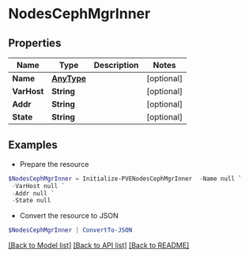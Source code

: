 # NodesCephMgrInner
## Properties

Name | Type | Description | Notes
------------ | ------------- | ------------- | -------------
**Name** | [**AnyType**](.md) |  | [optional] 
**VarHost** | **String** |  | [optional] 
**Addr** | **String** |  | [optional] 
**State** | **String** |  | [optional] 

## Examples

- Prepare the resource
```powershell
$NodesCephMgrInner = Initialize-PVENodesCephMgrInner  -Name null `
 -VarHost null `
 -Addr null `
 -State null
```

- Convert the resource to JSON
```powershell
$NodesCephMgrInner | ConvertTo-JSON
```

[[Back to Model list]](../README.md#documentation-for-models) [[Back to API list]](../README.md#documentation-for-api-endpoints) [[Back to README]](../README.md)

